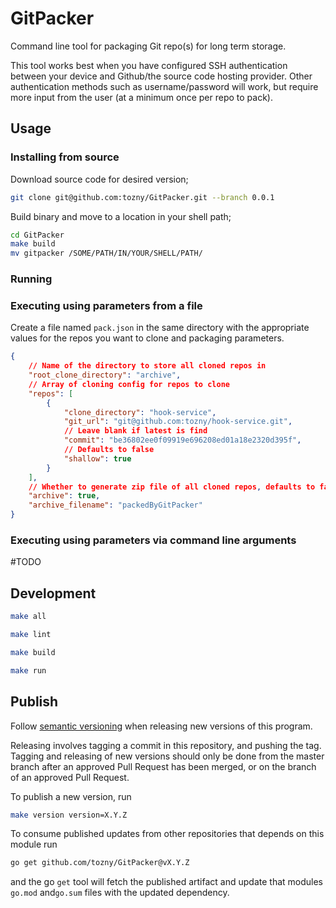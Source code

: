 # GitPacker
Command line tool for packaging Git repo(s) for long term storage.

This tool works best when you have configured SSH authentication between your device and Github/the source code hosting provider. Other authentication methods such as username/password will work, but require more input from the user (at a minimum once per repo to pack).

## Usage

### Installing from source

Download source code for desired version;
```bash
git clone git@github.com:tozny/GitPacker.git --branch 0.0.1
```

Build binary and move to a location in your shell path;
```bash
cd GitPacker
make build
mv gitpacker /SOME/PATH/IN/YOUR/SHELL/PATH/
```

### Running


### Executing using parameters from a file

Create a file named `pack.json` in the same directory with the appropriate values for the repos you want to clone and packaging parameters.

```json
{
	// Name of the directory to store all cloned repos in
	"root_clone_directory": "archive",
	// Array of cloning config for repos to clone
	"repos": [
		{
			"clone_directory": "hook-service",
			"git_url": "git@github.com:tozny/hook-service.git",
			// Leave blank if latest is find
			"commit": "be36802ee0f09919e696208ed01a18e2320d395f",
			// Defaults to false
			"shallow": true
		}
	],
	// Whether to generate zip file of all cloned repos, defaults to false
	"archive": true,
	"archive_filename": "packedByGitPacker"
}
```

### Executing using parameters via command line arguments

 #TODO

## Development

```bash
make all
```

```bash
make lint
```

```bash
make build
```

```bash
make run
```

## Publish

Follow [semantic versioning](https://semver.org) when releasing new versions of this program.

Releasing involves tagging a commit in this repository, and pushing the tag. Tagging and releasing of new versions should only be done from the master branch after an approved Pull Request has been merged, or on the branch of an approved Pull Request.

To publish a new version, run

```bash
make version version=X.Y.Z
```

To consume published updates from other repositories that depends on this module run

```bash
go get github.com/tozny/GitPacker@vX.Y.Z
```

and the go `get` tool will fetch the published artifact and update that modules `go.mod` and`go.sum` files with the updated dependency.
